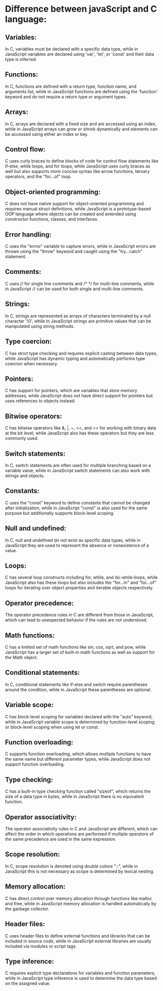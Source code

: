 # Difference between javaScript and C language:

## Variables:
In C, variables must be declared with a specific data type, while in JavaScript variables are declared using 'var', 'let', or 'const' and their data type is inferred.

## Functions:
In C, functions are defined with a return type, function name, and arguments list, while in JavaScript functions are defined using the 'function' keyword and do not require a return type or argument types.

## Arrays:
In C, arrays are declared with a fixed size and are accessed using an index, while in JavaScript arrays can grow or shrink dynamically and elements can be accessed using either an index or key.

## Control flow:
C uses curly braces to define blocks of code for control flow statements like if-else, while loops, and for loops, while JavaScript uses curly braces as well but also supports more concise syntax like arrow functions, ternary operators, and the "for...of" loop.

## Object-oriented programming:
C does not have native support for object-oriented programming and requires manual struct definitions, while JavaScript is a prototype-based OOP language where objects can be created and extended using constructor functions, classes, and interfaces.

## Error handling:
C uses the "errno" variable to capture errors, while in JavaScript errors are thrown using the "throw" keyword and caught using the "try...catch" statement.

## Comments:
C uses // for single line comments and /* */ for multi-line comments, while in JavaScript // can be used for both single and multi-line comments.

## Strings:
In C, strings are represented as arrays of characters terminated by a null character '\0', while in JavaScript strings are primitive values that can be manipulated using string methods.

## Type coercion:
C has strict type checking and requires explicit casting between data types, while JavaScript has dynamic typing and automatically performs type coercion when necessary.

## Pointers:
C has support for pointers, which are variables that store memory addresses, while JavaScript does not have direct support for pointers but uses references to objects instead.

## Bitwise operators:
C has bitwise operators like &, |, ~, <<, and >> for working with binary data at the bit level, while JavaScript also has these operators but they are less commonly used.

## Switch statements:
In C, switch statements are often used for multiple branching based on a variable value, while in JavaScript switch statements can also work with strings and objects.

## Constants:
C uses the "const" keyword to define constants that cannot be changed after initialization, while in JavaScript "const" is also used for the same purpose but additionally supports block-level scoping.

## Null and undefined:
In C, null and undefined do not exist as specific data types, while in JavaScript they are used to represent the absence or nonexistence of a value.

## Loops:
C has several loop constructs including for, while, and do-while loops, while JavaScript also has these loops but also includes the "for...in" and "for...of" loops for iterating over object properties and iterable objects respectively.

## Operator precedence:
The operator precedence rules in C are different from those in JavaScript, which can lead to unexpected behavior if the rules are not understood.

## Math functions:
C has a limited set of math functions like sin, cos, sqrt, and pow, while JavaScript has a larger set of built-in math functions as well as support for the Math object.

## Conditional statements:
In C, conditional statements like if-else and switch require parentheses around the condition, while in JavaScript these parentheses are optional.

## Variable scope:
C has block-level scoping for variables declared with the "auto" keyword, while in JavaScript variable scope is determined by function-level scoping or block-level scoping when using let or const.

## Function overloading:
C supports function overloading, which allows multiple functions to have the same name but different parameter types, while JavaScript does not support function overloading.

## Type checking:
C has a built-in type checking function called "sizeof", which returns the size of a data type in bytes, while in JavaScript there is no equivalent function.

## Operator associativity:
The operator associativity rules in C and JavaScript are different, which can affect the order in which operations are performed if multiple operators of the same precedence are used in the same expression.

## Scope resolution:
In C, scope resolution is denoted using double colons "::", while in JavaScript this is not necessary as scope is determined by lexical nesting.

## Memory allocation:
C has direct control over memory allocation through functions like malloc and free, while in JavaScript memory allocation is handled automatically by the garbage collector.

## Header files:
C uses header files to define external functions and libraries that can be included in source code, while in JavaScript external libraries are usually included via modules or script tags.

## Type inference:
C requires explicit type declarations for variables and function parameters, while in JavaScript type inference is used to determine the data type based on the assigned value.
